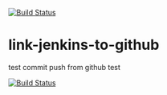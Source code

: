 [![Build Status](http://54.166.98.211/buildStatus/icon?job=link-jenkins-to-github)](http://54.166.98.211/job/link-jenkins-to-github/)

# link-jenkins-to-github
test commit
push from github
test

[![Build Status](http://54.166.98.211/job/link-jenkins-to-github/badge/icon)](http://54.166.98.211/job/link-jenkins-to-github/)

